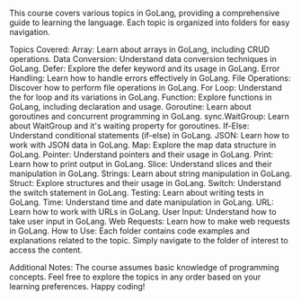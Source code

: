 This course covers various topics in GoLang, providing a comprehensive guide to learning the language. Each topic is organized into folders for easy navigation.

Topics Covered:
Array: Learn about arrays in GoLang, including CRUD operations.
Data Conversion: Understand data conversion techniques in GoLang.
Defer: Explore the defer keyword and its usage in GoLang.
Error Handling: Learn how to handle errors effectively in GoLang.
File Operations: Discover how to perform file operations in GoLang.
For Loop: Understand the for loop and its variations in GoLang.
Function: Explore functions in GoLang, including declaration and usage.
Goroutine: Learn about goroutines and concurrent programming in GoLang.
sync.WaitGroup: Learn about WaitGroup and it's waiting property for goroutines.
If-Else: Understand conditional statements (if-else) in GoLang.
JSON: Learn how to work with JSON data in GoLang.
Map: Explore the map data structure in GoLang.
Pointer: Understand pointers and their usage in GoLang.
Print: Learn how to print output in GoLang.
Slice: Understand slices and their manipulation in GoLang.
Strings: Learn about string manipulation in GoLang.
Struct: Explore structures and their usage in GoLang.
Switch: Understand the switch statement in GoLang.
Testing: Learn about writing tests in GoLang.
Time: Understand time and date manipulation in GoLang.
URL: Learn how to work with URLs in GoLang.
User Input: Understand how to take user input in GoLang.
Web Requests: Learn how to make web requests in GoLang.
How to Use:
Each folder contains code examples and explanations related to the topic. Simply navigate to the folder of interest to access the content.

Additional Notes:
The course assumes basic knowledge of programming concepts.
Feel free to explore the topics in any order based on your learning preferences.
Happy coding!